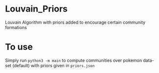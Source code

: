 # Louvain_Priors
Louvain Algorithm with priors added to encourage certain community formations

# To use
Simply run `python3 -m main` to compute communities over pokemon data-set (default) with priors given in `priors.json`
